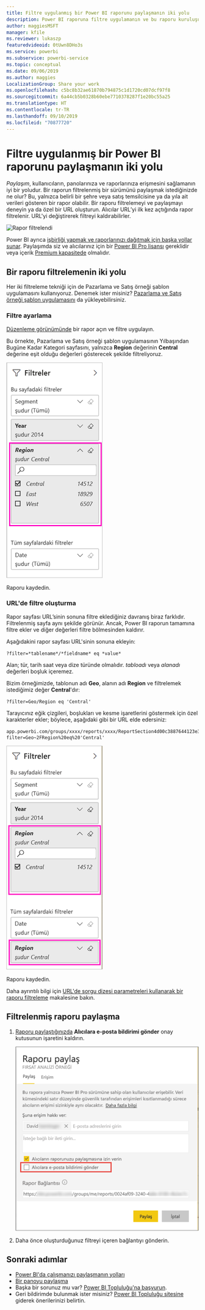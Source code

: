 ```yaml
---
title: Filtre uygulanmış bir Power BI raporunu paylaşmanın iki yolu
description: Power BI raporuna filtre uygulamanın ve bu raporu kuruluşunuzdaki iş arkadaşlarınızla paylaşmanın iki yolunu öğrenin.
author: maggiesMSFT
manager: kfile
ms.reviewer: lukaszp
featuredvideoid: 0tUwn8DHo3s
ms.service: powerbi
ms.subservice: powerbi-service
ms.topic: conceptual
ms.date: 09/06/2019
ms.author: maggies
LocalizationGroup: Share your work
ms.openlocfilehash: c5bc8b32ae61870b794875c1d1720cd07dcf97f8
ms.sourcegitcommit: 6a44cb5b0328b60ebe7710378287f1e20bc55a25
ms.translationtype: HT
ms.contentlocale: tr-TR
ms.lasthandoff: 09/10/2019
ms.locfileid: "70877720"
---
```

# <a name="two-ways-to-share-a-filtered-power-bi-report"></a>Filtre uygulanmış bir Power BI raporunu paylaşmanın iki yolu
*Paylaşım*, kullanıcıların, panolarınıza ve raporlarınıza erişmesini sağlamanın iyi bir yoludur. Bir raporun filtrelenmiş bir sürümünü paylaşmak istediğinizde ne olur? Bu, yalnızca belirli bir şehre veya satış temsilcisine ya da yıla ait verileri gösteren bir rapor olabilir. Bir raporu filtrelemeyi ve paylaşmayı deneyin ya da özel bir URL oluşturun. Alıcılar URL’yi ilk kez açtığında rapor filtrelenir. URL'yi değiştirerek filtreyi kaldırabilirler. 

![Rapor filtrelendi](media/service-share-reports/power-bi-share-filter-pane-report.png)

Power BI ayrıca [işbirliği yapmak ve raporlarınızı dağıtmak için başka yollar sunar](service-how-to-collaborate-distribute-dashboards-reports.md). Paylaşımda siz ve alıcılarınız için bir [Power BI Pro lisansı](service-features-license-type.md) gereklidir veya içerik [Premium kapasitede](service-premium-what-is.md) olmalıdır. 

## <a name="two-ways-to-filter-a-report"></a>Bir raporu filtrelemenin iki yolu

Her iki filtreleme tekniği için de Pazarlama ve Satış örneği şablon uygulamasını kullanıyoruz. Denemek ister misiniz? [Pazarlama ve Satış örneği şablon uygulamasını](https://appsource.microsoft.com/product/power-bi/microsoft-retail-analysis-sample.salesandmarketingsample?tab=Overview) da yükleyebilirsiniz.

### <a name="set-a-filter"></a>Filtre ayarlama

[Düzenleme görünümünde](consumer/end-user-reading-view.md) bir rapor açın ve filtre uygulayın.

Bu örnekte, Pazarlama ve Satış örneği şablon uygulamasının Yılbaşından Bugüne Kadar Kategori sayfasını, yalnızca **Region** değerinin **Central** değerine eşit olduğu değerleri gösterecek şekilde filtreliyoruz. 
 
![Rapor filtresi bölmesi](media/service-share-reports/power-bi-share-report-filter.png)

Raporu kaydedin.

### <a name="create-a-filter-in-the-url"></a>URL'de filtre oluşturma

Rapor sayfası URL’sinin sonuna filtre eklediğiniz davranış biraz farklıdır. Filtrelenmiş sayfa aynı şekilde görünür. Ancak, Power BI raporun tamamına filtre ekler ve diğer değerleri filtre bölmesinden kaldırır.  

Aşağıdakini rapor sayfası URL'sinin sonuna ekleyin:
   
    ?filter=*tablename*/*fieldname* eq *value*
   
Alan; tür, tarih saat veya dize türünde olmalıdır. *tabloadı* veya *alanadı* değerleri boşluk içeremez.
   
Bizim örneğimizde, tablonun adı **Geo**, alanın adı **Region** ve filtrelemek istediğimiz değer **Central**'dır:
   
    ?filter=Geo/Region eq 'Central'

Tarayıcınız eğik çizgileri, boşlukları ve kesme işaretlerini göstermek için özel karakterler ekler; böylece, aşağıdaki gibi bir URL elde edersiniz:
   
    app.powerbi.com/groups/xxxx/reports/xxxx/ReportSection4d00c3887644123e310e?filter=Geo~2FRegion%20eq%20'Central'

![URL filtresi uygulanmış rapor](media/service-share-reports/power-bi-share-report-filter-url.png)

Raporu kaydedin.

Daha ayrıntılı bilgi için [URL'de sorgu dizesi parametreleri kullanarak bir raporu filtreleme](service-url-filters.md) makalesine bakın.

## <a name="share-the-filtered-report"></a>Filtrelenmiş raporu paylaşma

1. [Raporu paylaştığınızda](service-share-dashboards.md) **Alıcılara e-posta bildirimi gönder** onay kutusunun işaretini kaldırın.

    ![Raporu paylaş iletişim kutusu](media/service-share-reports/power-bi-share-report-dialog.png)

4. Daha önce oluşturduğunuz filtreyi içeren bağlantıyı gönderin.

## <a name="next-steps"></a>Sonraki adımlar
* [Power BI'da çalışmanızı paylaşmanın yolları](service-how-to-collaborate-distribute-dashboards-reports.md)
* [Bir panoyu paylaşma](service-share-dashboards.md)
* Başka bir sorunuz mu var? [Power BI Topluluğu'na başvurun](http://community.powerbi.com/).
* Geri bildirimde bulunmak ister misiniz? [Power BI Topluluğu sitesine](https://community.powerbi.com/) giderek önerilerinizi belirtin.

